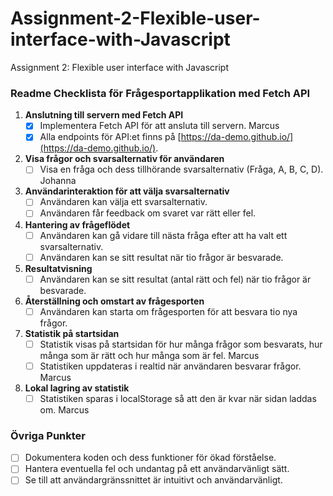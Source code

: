 # Assignment-2-Flexible-user-interface-with-Javascript
Assignment 2: Flexible user interface with Javascript

### Readme Checklista för Frågesportapplikation med Fetch API

1. **Anslutning till servern med Fetch API**
   - [x] Implementera Fetch API för att ansluta till servern. Marcus
   - [x] Alla endpoints för API:et finns på [https://da-demo.github.io/](https://da-demo.github.io/).

2. **Visa frågor och svarsalternativ för användaren**
   - [ ] Visa en fråga och dess tillhörande svarsalternativ (Fråga, A, B, C, D). Johanna
   
3. **Användarinteraktion för att välja svarsalternativ**
   - [ ] Användaren kan välja ett svarsalternativ.
   - [ ] Användaren får feedback om svaret var rätt eller fel.

4. **Hantering av frågeflödet**
   - [ ] Användaren kan gå vidare till nästa fråga efter att ha valt ett svarsalternativ.
   - [ ] Användaren kan se sitt resultat när tio frågor är besvarade.

5. **Resultatvisning**
   - [ ] Användaren kan se sitt resultat (antal rätt och fel) när tio frågor är besvarade.

6. **Återställning och omstart av frågesporten**
   - [ ] Användaren kan starta om frågesporten för att besvara tio nya frågor.

7. **Statistik på startsidan**
   - [ ] Statistik visas på startsidan för hur många frågor som besvarats, hur många som är rätt och hur många som är fel. Marcus
   - [ ] Statistiken uppdateras i realtid när användaren besvarar frågor. Marcus

8. **Lokal lagring av statistik**
   - [ ] Statistiken sparas i localStorage så att den är kvar när sidan laddas om. Marcus

### Övriga Punkter
   - [ ] Dokumentera koden och dess funktioner för ökad förståelse.
   - [ ] Hantera eventuella fel och undantag på ett användarvänligt sätt.
   - [ ] Se till att användargränssnittet är intuitivt och användarvänligt.
